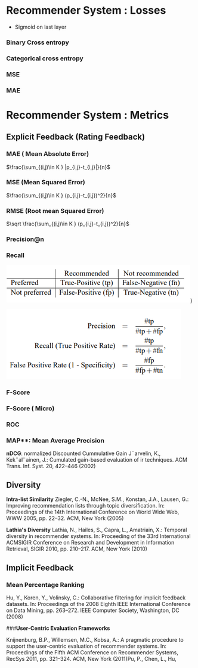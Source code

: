 # Recommender System :  Losses

- Sigmoid on last layer 

### Binary Cross entropy 

### Categorical cross entropy 

### MSE 

### MAE 

# Recommender System : Metrics 

## Explicit Feedback (Rating Feedback)

### MAE ( Mean Absolute Error)

$\frac{\sum_{(i,j)\in K }  |p_{i,j}-t_{i,j}|}{n}$

### **MSE** (Mean Squared Error)

$\frac{\sum_{(i,j)\in K } (p_{i,j}-t_{i,j})^2}{n}$

### **RMSE** (Root mean Squared Error)

$\sqrt \frac{\sum_{(i,j)\in K } (p_{i,j}-t_{i,j})^2}{n}$

### **Precision@n**

### Recall

![](confusion_mat.PNG))

![](metrics.PNG)

### F-Score

### F-Score ( Micro)

### ROC

### MAP**: Mean Average Precision

**nDCG**: normalized Discounted Cummulative Gain
J¨arvelin, K., Kek¨al¨ainen, J.: Cumulated gain-based evaluation of ir techniques. ACM Trans. Inf. Syst. 20, 422–446 (2002)

## **Diversity**

**Intra-list Similarity**
Ziegler, C.-N., McNee, S.M., Konstan, J.A., Lausen, G.: Improving recommendation lists through topic diversification. In: Proceedings of the 14th International Conference on World Wide Web, WWW 2005, pp. 22–32. ACM, New York (2005)

**Lathia's Diversity**
Lathia, N., Hailes, S., Capra, L., Amatriain, X.: Temporal diversity in recommender systems. In: Proceeding of the 33rd International ACMSIGIR Conference on Research and Development in Information Retrieval, SIGIR 2010, pp. 210–217. ACM, New York
(2010)

## **Implicit Feedback**

### **Mean Percentage Ranking**

Hu, Y., Koren, Y., Volinsky, C.: Collaborative filtering for implicit feedback datasets. In: Proceedings of the 2008 Eighth IEEE International Conference on Data Mining, pp. 263–272. IEEE Computer Society, Washington, DC (2008)

###**User-Centric Evaluation Frameworks**

Knijnenburg, B.P., Willemsen, M.C., Kobsa, A.: A pragmatic procedure to support the user-centric evaluation of recommender systems. In: Proceedings of the Fifth ACM Conference on Recommender Systems, RecSys 2011, pp. 321–324. ACM, New York (2011)Pu, P., Chen, L., Hu, 